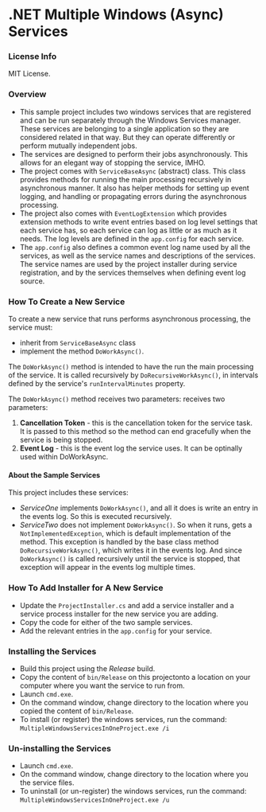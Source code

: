# .NET Multiple Windows (Async) Services


### License Info

MIT License.


### Overview

- This sample project includes two windows services that are registered and can be run separately through the Windows Services manager. These services are belonging to a single application so they are considered related in that way. But they can operate differently or perform mutually independent jobs.
- The services are designed to perform their jobs asynchronously. This allows for an elegant way of stopping the service, IMHO.
- The project comes with `ServiceBaseAsync` (abstract) class. This class provides methods for running the main processing recursively in asynchronous manner. It also has helper methods for setting up event logging, and handling or propagating errors during the asynchronous processing.
- The project also comes with `EventLogExtension` which provides extension methods to write event entries based on log level settings that each service has, so each service can log as little or as much as it needs. The log levels are defined in the `app.config` for each service.
- The `app.config` also defines a common event log name used by all the services, as well as the service names and descriptions of the services. The service names are used by the project installer during service registration, and by the services themselves when defining event log source.


### How To Create a New Service

To create a new service that runs performs asynchronous processing, the service must:
- inherit from `ServiceBaseAsync` class
- implement the method `DoWorkAsync()`.

The `DoWorkAsync()` method is intended to have the run the main processing of the service. It is called recursively by `DoRecursiveWorkAsync()`, in intervals defined by the service's `runIntervalMinutes` property. 

The `DoWorkAsync()` method receives two parameters:
receives two parameters:
1. **Cancellation Token** - this is the cancellation token for the service task. It is passed to this method so the method can end gracefully when the service is being stopped.
2. **Event Log** - this is the event log the service uses. It can be optinally used within DoWorkAsync.


#### About the Sample Services ####

This project includes these services:
- *ServiceOne* implements `DoWorkAsync()`, and all it does is write an entry in the events log. So this is executed recursively.
- *ServiceTwo* does not implement `DoWorkAsync()`. So when it runs, gets a `NotImplementedException`, which is default implementation of the method. This exception is handled by the base class method `DoRecursiveWorkAsync()`, which writes it in the events log. And since `DoWorkAsync()` is called recursively until the service is stopped, that exception will appear in the events log multiple times.


### How To Add Installer for A New Service ### 

- Update the `ProjectInstaller.cs` and add a service installer and a service process installer for the new service you are adding. 
- Copy the code for either of the two sample services.
- Add the relevant entries in the `app.config` for your service.
 

### Installing the Services ### 

- Build this project using the *Release* build.
- Copy the content of `bin/Release` on this projectonto a location on your computer where you want the service to run from.
- Launch `cmd.exe`.
- On the command window, change directory to the location where you copied the content of `bin/Release`.
- To install (or register) the windows services, run the command: `MultipleWindowsServicesInOneProject.exe /i`


### Un-installing the Services ### 

- Launch `cmd.exe`.
- On the command window, change directory to the location where you the service files.
- To uninstall (or un-register) the windows services, run the command: `MultipleWindowsServicesInOneProject.exe /u`

 